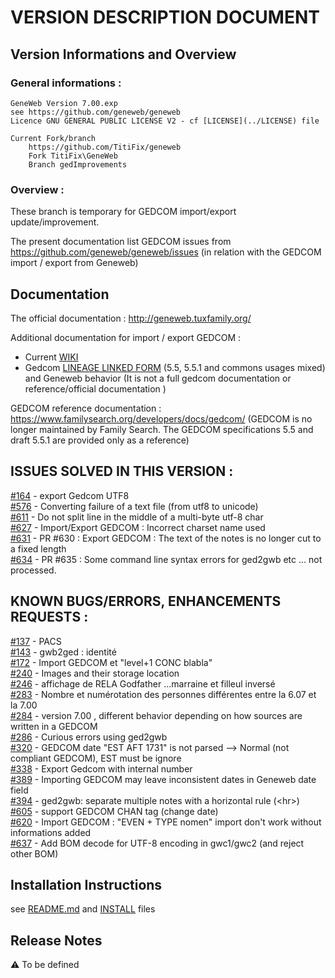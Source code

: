 # VERSION DESCRIPTION DOCUMENT
## Version Informations and Overview

### General informations : 
	GeneWeb Version 7.00.exp
	see https://github.com/geneweb/geneweb
	Licence GNU GENERAL PUBLIC LICENSE V2 - cf [LICENSE](../LICENSE) file 

	Current Fork/branch
		https://github.com/TitiFix/geneweb
		Fork TitiFix\GeneWeb
		Branch gedImprovements

### Overview :
These branch is temporary for GEDCOM import/export update/improvement.

The present documentation list GEDCOM issues from https://github.com/geneweb/geneweb/issues (in relation with the GEDCOM import / export from Geneweb)

## Documentation
The official documentation : http://geneweb.tuxfamily.org/

Additional documentation for import / export GEDCOM :
* Current [WIKI](../../../wiki)
* Gedcom [LINEAGE LINKED FORM](ged/Ged.LINEAGE_LINKED_STRUCTURE.md) (5.5, 5.5.1 and commons usages mixed) and Geneweb behavior (It is not a full gedcom documentation or reference/official documentation )

GEDCOM reference documentation : https://www.familysearch.org/developers/docs/gedcom/
(GEDCOM is no longer maintained by Family Search. 
The GEDCOM specifications 5.5 and draft 5.5.1 are provided only as a reference)

## ISSUES SOLVED IN THIS VERSION :
[#164](https://github.com/geneweb/geneweb/issues/164) - export Gedcom UTF8<br />
[#576](https://github.com/geneweb/geneweb/issues/576) - Converting failure of a text file (from utf8 to unicode)<br />
[#611](https://github.com/geneweb/geneweb/issues/611) - Do not split line in the middle of a multi-byte utf-8 char <br />
[#627](https://github.com/geneweb/geneweb/issues/627) - Import/Export GEDCOM : Incorrect charset name used <br />
[#631](https://github.com/geneweb/geneweb/issues/631) - PR #630 : Export GEDCOM : The text of the notes is no longer cut to a fixed length <br />
[#634](https://github.com/geneweb/geneweb/issues/634) - PR #635 : Some command line syntax errors for ged2gwb etc ... not processed. <br />

## KNOWN BUGS/ERRORS, ENHANCEMENTS REQUESTS :
[#137](https://github.com/geneweb/geneweb/issues/137) - PACS<br />
[#143](https://github.com/geneweb/geneweb/issues/143) - gwb2ged : identité <br />
[#172](https://github.com/geneweb/geneweb/issues/172) - Import GEDCOM et "level+1 CONC blabla"<br />
[#240](https://github.com/geneweb/geneweb/issues/240) - Images and their storage location<br />
[#246](https://github.com/geneweb/geneweb/issues/246) - affichage de RELA Godfather ...marraine et filleul inversé <br />
[#283](https://github.com/geneweb/geneweb/issues/283) - Nombre et numérotation des personnes différentes entre la 6.07 et la 7.00<br />
[#284](https://github.com/geneweb/geneweb/issues/284) - version 7.00 , different behavior depending on how sources are written in a GEDCOM<br />
[#286](https://github.com/geneweb/geneweb/issues/286) - Curious errors using ged2gwb<br />
[#320](https://github.com/geneweb/geneweb/issues/320) - GEDCOM date "EST AFT 1731" is not parsed --> Normal (not compliant GEDCOM), EST must be ignore<br />
[#338](https://github.com/geneweb/geneweb/issues/338) - Export Gedcom with internal number<br />
[#389](https://github.com/geneweb/geneweb/issues/389) - Importing GEDCOM may leave inconsistent dates in Geneweb date field<br />
[#394](https://github.com/geneweb/geneweb/issues/394) - ged2gwb: separate multiple notes with a horizontal rule (&lt;hr&gt;)<br />
[#605](https://github.com/geneweb/geneweb/issues/605) - support GEDCOM CHAN tag (change date) <br />
[#620](https://github.com/geneweb/geneweb/issues/620) - Import GEDCOM : "EVEN + TYPE nomen" import don't work without informations added<br />
[#637](https://github.com/geneweb/geneweb/issues/637) - Add BOM decode for UTF-8 encoding in gwc1/gwc2 (and reject other BOM)

## Installation Instructions
see [README.md](../README.md) and [INSTALL](../INSTALL) files

## Release Notes
:warning: To be defined
